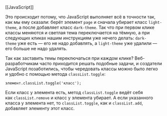 [[JavaScript]]

Это происходит потому, что JavaScript выполняет всё в точности так, как мы ему сказали: берёт элемент `page` и сначала убирает класс `light-theme`, а после добавляет класс `dark-theme`. Так что при первом клике классы меняются и светлая тема переключается на тёмную, а при следующих кликах нашим инструкциям уже нечего делать: `dark-theme` уже есть — его не надо добавлять, а `light-theme` уже удалили — его больше не надо удалять.

Так как заставить темы переключаться при каждом клике? Веб-разработчикам часто приходится решать подобные задачи, и создатели JavaScript позаботились, чтобы чередовать классы можно было легко и удобно с помощью метода `classList.toggle`:

```
элемент.classList.toggle('класс');
```

Если класс у элемента есть, метод `classList.toggle` ведёт себя как `classList.remove` и класс у элемента убирает. А если указанного класса у элемента нет, то `classList.toggle`, как и `classList.add`, добавляет элементу этот класс.